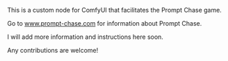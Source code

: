 This is a custom node for ComfyUI that facilitates the Prompt Chase game. 

Go to www.prompt-chase.com for information about Prompt Chase.

I will add more information and instructions here soon.

Any contributions are welcome!
